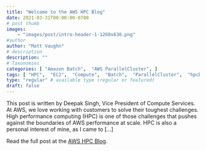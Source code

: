 ```yaml
---
title: "Welcome to the AWS HPC Blog"
date: 2021-03-31T00:00:00-0700
# post thumb
images:
    - "images/post/intro-header-1-1260x630.png"
#author
author: "Matt Vaughn"
# description
description: ""
# Taxonomies
categories: [ "Amazon Batch",  "AWS ParallelCluster", ]
tags: [ "HPC",  "EC2",  "Compute",  "Batch",  "ParallelCluster",  "hpcblog", ]
type: "regular" # available type (regular or featured)
draft: false
---
```


This post is written by Deepak Singh, Vice President of Compute Services. At AWS, we love working with customers to solve their toughest challenges. High performance computing (HPC) is one of those challenges that pushes against the boundaries of AWS performance at scale. HPC is also a personal interest of mine, as I came to […]

Read the full post at the [AWS HPC Blog](https://aws.amazon.com/blogs/hpc/welcome-to-the-aws-hpc-blog/).
